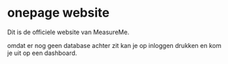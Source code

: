 # onepage website

Dit is de officiele website van MeasureMe. 

omdat er nog geen database achter zit kan je op inloggen drukken en kom je uit op een dashboard.
